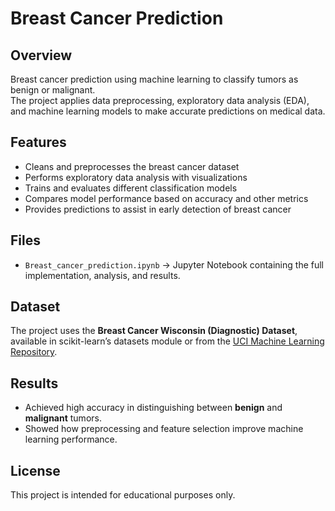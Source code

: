 # Breast Cancer Prediction

## Overview
Breast cancer prediction using machine learning to classify tumors as benign or malignant.  
The project applies data preprocessing, exploratory data analysis (EDA), and machine learning models to make accurate predictions on medical data.

## Features
- Cleans and preprocesses the breast cancer dataset  
- Performs exploratory data analysis with visualizations  
- Trains and evaluates different classification models  
- Compares model performance based on accuracy and other metrics  
- Provides predictions to assist in early detection of breast cancer  

## Files
- `Breast_cancer_prediction.ipynb` → Jupyter Notebook containing the full implementation, analysis, and results.

## Dataset
The project uses the **Breast Cancer Wisconsin (Diagnostic) Dataset**, available in scikit-learn’s datasets module or from the [UCI Machine Learning Repository](https://archive.ics.uci.edu/ml/datasets/Breast+Cancer+Wisconsin+(Diagnostic)).

## Results
- Achieved high accuracy in distinguishing between **benign** and **malignant** tumors.  
- Showed how preprocessing and feature selection improve machine learning performance.  

## License
This project is intended for educational purposes only.  
